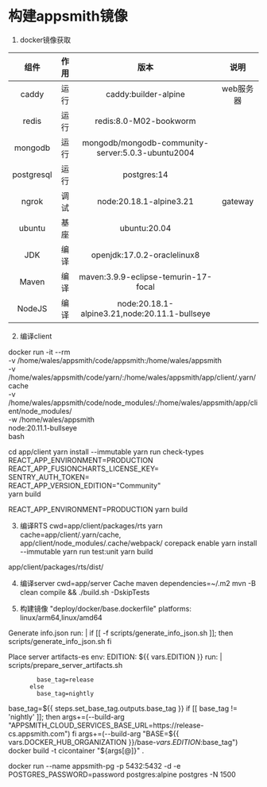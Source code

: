 # 构建appsmith镜像

1. docker镜像获取

|组件|作用|版本|说明|
|:-:|:-:|:-:|:-:|
|caddy|运行|caddy:builder-alpine|web服务器|
|redis|运行|redis:8.0-M02-bookworm||
|mongodb|运行|mongodb/mongodb-community-server:5.0.3-ubuntu2004||
|postgresql|运行|postgres:14||
|ngrok|调试|node:20.18.1-alpine3.21|gateway|
|ubuntu|基座|ubuntu:20.04||
|JDK|编译|openjdk:17.0.2-oraclelinux8||
|Maven|编译|maven:3.9.9-eclipse-temurin-17-focal||
|NodeJS|编译|node:20.18.1-alpine3.21,node:20.11.1-bullseye||


2. 编译client

docker run -it --rm \
  -v /home/wales/appsmith/code/appsmith:/home/wales/appsmith \
  -v /home/wales/appsmith/code/yarn/:/home/wales/appsmith/app/client/.yarn/cache \
  -v /home/wales/appsmith/code/node_modules/:/home/wales/appsmith/app/client/node_modules/ \
  -w /home/wales/appsmith \
  node:20.11.1-bullseye \
  bash

cd app/client
yarn install --immutable
yarn run check-types
REACT_APP_ENVIRONMENT=PRODUCTION \
REACT_APP_FUSIONCHARTS_LICENSE_KEY= \
SENTRY_AUTH_TOKEN= \
REACT_APP_VERSION_EDITION="Community" \
yarn build

REACT_APP_ENVIRONMENT=PRODUCTION yarn build


3. 编译RTS
cwd=app/client/packages/rts
yarn cache=app/client/.yarn/cache, app/client/node_modules/.cache/webpack/
corepack enable
yarn install --immutable
yarn run test:unit
yarn build

app/client/packages/rts/dist/


4. 编译server
cwd=app/server
Cache maven dependencies=~/.m2
mvn -B clean compile && ./build.sh -DskipTests

5. 构建镜像
"deploy/docker/base.dockerfile"
platforms: linux/arm64,linux/amd64

Generate info.json
run: |
    if [[ -f scripts/generate_info_json.sh ]]; then
    scripts/generate_info_json.sh
    fi

Place server artifacts-es
        env:
          EDITION: ${{ vars.EDITION }}
        run: |
          scripts/prepare_server_artifacts.sh

            base_tag=release
          else
            base_tag=nightly
base_tag=${{ steps.set_base_tag.outputs.base_tag }}
if [[ base_tag != 'nightly' ]]; then
args+=(--build-arg "APPSMITH_CLOUD_SERVICES_BASE_URL=https://release-cs.appsmith.com")
fi
args+=(--build-arg "BASE=${{ vars.DOCKER_HUB_ORGANIZATION }}/base-${{ vars.EDITION }}:$base_tag")
docker build -t cicontainer "${args[@]}" .


docker run --name appsmith-pg -p 5432:5432 -d -e POSTGRES_PASSWORD=password postgres:alpine postgres -N 1500
